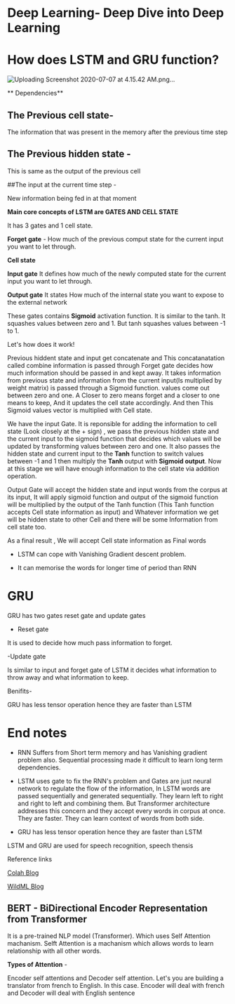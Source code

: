 # Deep Learning- Deep Dive into Deep Learning


# How does LSTM and GRU function?


![Uploading Screenshot 2020-07-07 at 4.15.42 AM.png…]()


** Dependencies**

## The Previous cell state- 

The information that was present  in the memory after the previous  time step

## The Previous hidden state - 

This is same as the output  of the previous cell

##The input at the current time step -

 New information being fed in at that moment


**Main core concepts of LSTM are GATES AND CELL STATE**

It has 3 gates and 1 cell state.

**Forget gate**  - How much of the previous comput state for the current input you want to let through.

**Cell state** 

**Input gate**  It defines how much of the newly computed state for the current input you want to  let through. 

**Output gate**  It states How much of the internal state you want to expose to the external network

These gates contains **Sigmoid** activation function. It is similar to the tanh. It squashes values between zero and 1. But tanh squashes values between -1 to 1. 



Let's how does it work!

Previous hiddent state and input get concatenate and This concatanatation called combine
 information is passed through Forget gate decides how much information should be passed in and kept away. It takes information from previous state and information from the current input(Is multiplied by weight matrix) is passed through a Sigmoid function. values come out between zero and one. A Closer to zero means forget and a closer to one means to keep, And it updates  the cell state accordingly. And then This Sigmoid values vector is multiplied with Cell state.


We have the input Gate. It is reponsible for adding the information to cell state (Look closely at the + sign) , we pass the previous hidden state and the current input to the sigmoid function that decides which values will be updated by transforming values between zero and one. It also passes the hidden state and current input  to the **Tanh** function to switch values between  -1 and 1  then multiply the **Tanh** output with **Sigmoid output**. Now at this stage we will have enough information to the cell state via addition operation.


Output Gate will accept the hidden state and input words from the corpus at its input, It will apply  sigmoid function and output of the sigmoid function will be multiplied  by the output of the Tanh function (This Tanh function accepts  Cell state information as input) and Whatever information we get  will be hidden state to other Cell and there will be some Information from cell state too. 

As a final result , We will accept Cell state information as Final words




- LSTM can cope with Vanishing Gradient descent problem. 

- It can memorise the words for longer time of period than RNN



# GRU 

GRU has two gates reset gate and update gates

- Reset gate 

It is used to decide how much pass information to forget.

-Update gate 

Is similar to input and forget gate of LSTM it decides what information to throw away and what information to keep.

Benifits-

GRU has less tensor operation hence they are faster than LSTM



# End notes 

- RNN Suffers from Short term memory and has Vanishing gradient problem also. Sequential processing made it difficult to learn long term dependencies.

- LSTM uses gate to fix the RNN's problem and Gates are just neural network to regulate the flow of the information, In LSTM words are passed sequentially and generated sequentially. They learn left to right and right to left and combining them. But Transformer architecture addresses this concern and  they accept every words in corpus at once. They are faster. They can learn context of words from both side. 

- GRU has less tensor operation hence they are faster than LSTM

LSTM and GRU are used for speech recognition, speech thensis


Reference links 

[Colah Blog](http://colah.github.io/posts/2015-08-Understanding-LSTMs)

[WildML Blog](http://www.wildml.com/2015/10/recurrent-neural-network-tutorial-part-4-implementing-a-grulstm-rnn-with-python-and-theano)





## BERT - BiDirectional Encoder Representation from Transformer


It is a pre-trained NLP model (Transformer). Which uses Self Attention machanism. 
Selft Attention is a machanism which allows words to learn relationship with all other words. 

**Types of Attention** -

Encoder self attentions and Decoder self attention. Let's you are building a translator from french to English. In this case. Encoder will deal with french and Decoder will deal with English sentence


